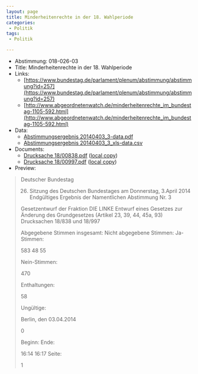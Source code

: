 ```yaml
---
layout: page
title: Minderheitenrechte in der 18. Wahlperiode
categories:
 - Politik
tags:
 - Politik

---
```


* Abstimmung: 018-026-03
* Title: Minderheitenrechte in der 18. Wahlperiode
* Links: 
    * [https://www.bundestag.de/parlament/plenum/abstimmung/abstimmung?id=257](https://www.bundestag.de/parlament/plenum/abstimmung/abstimmung?id=257)
    * [http://www.abgeordnetenwatch.de/minderheitenrechte_im_bundestag-1105-592.html](http://www.abgeordnetenwatch.de/minderheitenrechte_im_bundestag-1105-592.html)
* Data: 
    * [Abstimmungsergebnis 20140403_3-data.pdf](/res/abstimmungsliste/20140403_3-data.pdf)
    * [Abstimmungsergebnis 20140403_3_xls-data.csv](/res/abstimmungsliste/analyses/20140403_3_xls-data.csv)
* Documents: 
    * [Drucksache 18/00838.pdf](http://dip21.bundestag.de/dip21/btd/18/008/1800838.pdf) ([local copy](/res/abstimmungsdaten/018-026-03/1800838.pdf))
    * [Drucksache 18/00997.pdf](http://dip21.bundestag.de/dip21/btd/18/009/1800997.pdf) ([local copy](/res/abstimmungsdaten/018-026-03/1800997.pdf))
* Preview: 
> Deutscher Bundestag
> 
> 26. Sitzung des Deutschen Bundestages
> am Donnerstag, 3.April 2014
> Endgültiges Ergebnis der Namentlichen Abstimmung Nr. 3
> 
> Gesetzentwurf der Fraktion DIE LINKE
> Entwurf eines Gesetzes zur Änderung des Grundgesetzes (Artikel 23, 39, 44, 45a, 93)
> Drucksachen 18/838 und 18/997
> 
> Abgegebene Stimmen insgesamt:
> Nicht abgegebene Stimmen:
> Ja-Stimmen:
> 
> 583
> 48
> 55
> 
> Nein-Stimmen:
> 
> 470
> 
> Enthaltungen:
> 
> 58
> 
> Ungültige:
> 
> Berlin, den 03.04.2014
> 
> 0
> 
> Beginn:
> Ende:
> 
> 16:14
> 16:17
> Seite:
> 
> 1
> 
> 
